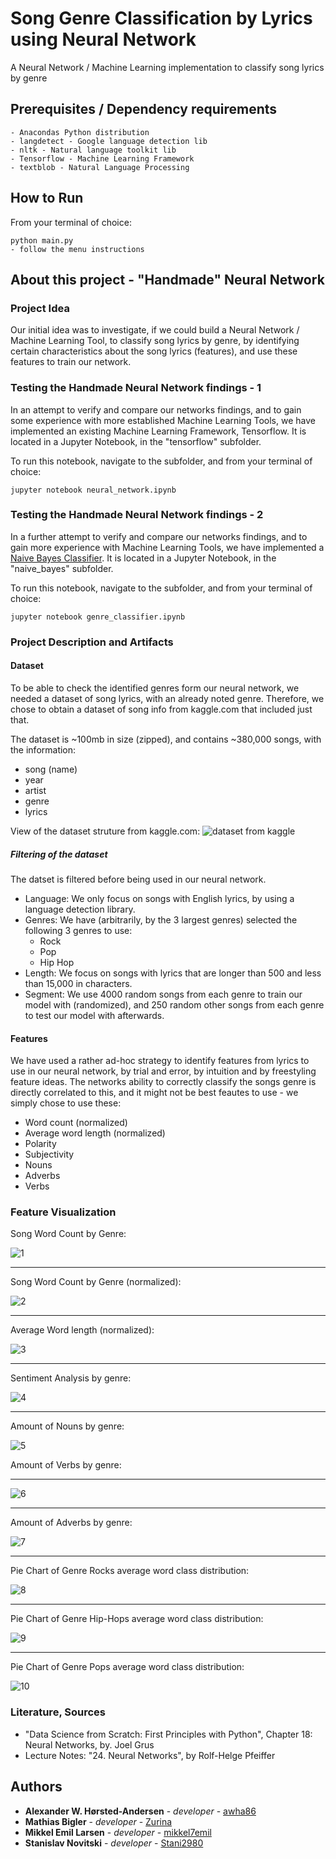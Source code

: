# Song Genre Classification by Lyrics using Neural Network
A Neural Network / Machine Learning implementation to classify song lyrics by genre

## Prerequisites / Dependency requirements
````
- Anacondas Python distribution
- langdetect - Google language detection lib
- nltk - Natural language toolkit lib
- Tensorflow - Machine Learning Framework
- textblob - Natural Language Processing
````

## How to Run
From your terminal of choice:
````
python main.py
- follow the menu instructions
````

## About this project - "Handmade" Neural Network
 
### Project Idea
Our initial idea was to investigate, if we could build a Neural Network / Machine Learning Tool, to classify song lyrics by genre, by identifying certain characteristics about the song lyrics (features), and use these features to train our network. 

### Testing the Handmade Neural Network findings - 1
In an attempt to verify and compare our networks findings, and to gain some experience with more established Machine Learning Tools, we have implemented an existing Machine Learning Framework, Tensorflow. It is located in a Jupyter Notebook, in the "tensorflow" subfolder.

To run this notebook, navigate to the subfolder, and from your terminal of choice:
````
jupyter notebook neural_network.ipynb
````

### Testing the Handmade Neural Network findings - 2
In a further attempt to verify and compare our networks findings, and to gain more experience with Machine Learning Tools, we have implemented a [Naive Bayes Classifier](https://da.wikipedia.org/wiki/Naiv_Bayes_klassifikator). It is located in a Jupyter Notebook, in the "naive_bayes" subfolder.

To run this notebook, navigate to the subfolder, and from your terminal of choice:
````
jupyter notebook genre_classifier.ipynb
````

### Project Description and Artifacts
#### Dataset
To be able to check the identified genres form our neural network, we needed a dataset of song lyrics, with an already noted genre. Therefore, we chose to obtain a dataset of song info from kaggle.com that included just that. 

The dataset is ~100mb in size (zipped), and contains ~380,000 songs, with the information:
- song (name)
- year
- artist
- genre
- lyrics

View of the dataset struture from kaggle.com:
![dataset from kaggle](/readme_images/dataset.png)

##### Filtering of the dataset
The datset is filtered before being used in our neural network. 

- Language: We only focus on songs with English lyrics, by using a language detection library.  
- Genres: We have (arbitrarily, by the 3 largest genres) selected the following 3 genres to use:
    - Rock
    - Pop
    - Hip Hop  
- Length: We focus on songs with lyrics that are longer than 500 and less than 15,000 in characters. 
- Segment: We use 4000 random songs from each genre to train our model with (randomized), and 250 random other songs from each genre to test our model with afterwards.

#### Features
We have used a rather ad-hoc strategy to identify features from lyrics to use in our neural network, by trial and error, by intuition and by freestyling feature ideas. The networks ability to correctly classify the songs genre is directly correlated to this, and it might not be best feautes to use - we simply chose to use these:

- Word count (normalized)
- Average word length (normalized)
- Polarity
- Subjectivity
- Nouns
- Adverbs
- Verbs

### Feature Visualization

Song Word Count by Genre:

![1](/readme_images/graphs/word_count_pr_genre.png)

---

Song Word Count by Genre (normalized):

![2](/readme_images/graphs/nm_word_count_pr_genre.png)

---

Average Word length (normalized):

![3](/readme_images/graphs/nm_avg_word_len_1.png)

---

Sentiment Analysis by genre:

![4](/readme_images/graphs/sentiment_analysis.png)

---

Amount of Nouns by genre:

![5](/readme_images/graphs/amount_of_nouns_pr_genre.png)

Amount of Verbs by genre:

---

![6](/readme_images/graphs/amount_of_verbs_pr_genre.png)

---

Amount of Adverbs by genre:

![7](/readme_images/graphs/amount_of_adverbs_pr_genrepng.png)

---

Pie Chart of Genre Rocks average word class distribution:

![8](/readme_images/graphs/circle_diagram_rock_wordclass_distribution.png)

---

Pie Chart of Genre Hip-Hops average word class distribution:

![9](/readme_images/graphs/circle_diagram_hiphop_wordclass_distribution.png)

---

Pie Chart of Genre Pops average word class distribution:

![10](/readme_images/graphs/circle_diagram_pop_wordclass_distribution.png)


### Literature, Sources
 - "Data Science from Scratch: First Principles with Python", Chapter 18: Neural Networks, by. Joel Grus
-  Lecture Notes: "24. Neural Networks", by Rolf-Helge Pfeiffer

## Authors

* **Alexander W. Hørsted-Andersen** - *developer* - [awha86](https://github.com/awha86)
* **Mathias Bigler** - *developer* - [Zurina](https://github.com/Zurina)
* **Mikkel Emil Larsen** - *developer* - [mikkel7emil](https://github.com/mikkel7emil)
* **Stanislav Novitski** - *developer* - [Stani2980](https://github.com/Stani2980)
